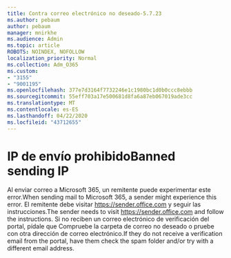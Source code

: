 ```yaml
---
title: Contra correo electrónico no deseado-5.7.23
ms.author: pebaum
author: pebaum
manager: mnirkhe
ms.audience: Admin
ms.topic: article
ROBOTS: NOINDEX, NOFOLLOW
localization_priority: Normal
ms.collection: Adm_O365
ms.custom:
- "3155"
- "9001195"
ms.openlocfilehash: 377e7d3164f7732246e1c1980bc1d0b0ccc8ebbb
ms.sourcegitcommit: 55eff703a17e500681d8fa6a87eb067019ade3cc
ms.translationtype: MT
ms.contentlocale: es-ES
ms.lasthandoff: 04/22/2020
ms.locfileid: "43712655"
---
```

# <a name="banned-sending-ip"></a><span data-ttu-id="4f554-102">IP de envío prohibido</span><span class="sxs-lookup"><span data-stu-id="4f554-102">Banned sending IP</span></span>

<span data-ttu-id="4f554-103">Al enviar correo a Microsoft 365, un remitente puede experimentar este error.</span><span class="sxs-lookup"><span data-stu-id="4f554-103">When sending mail to Microsoft 365, a sender might experience this error.</span></span> <span data-ttu-id="4f554-104">El remitente debe visitar https://sender.office.com y seguir las instrucciones.</span><span class="sxs-lookup"><span data-stu-id="4f554-104">The sender needs to visit https://sender.office.com and follow the instructions.</span></span>  <span data-ttu-id="4f554-105">Si no reciben un correo electrónico de verificación del portal, pídale que Compruebe la carpeta de correo no deseado o pruebe con otra dirección de correo electrónico.</span><span class="sxs-lookup"><span data-stu-id="4f554-105">If they do not receive a verification email from the portal, have them check the spam folder and/or try with a different email address.</span></span>
